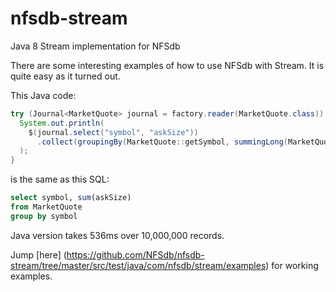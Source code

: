 nfsdb-stream
=============

Java 8 Stream implementation for NFSdb


There are some interesting examples of how to use NFSdb with Stream. It is quite easy as it turned out.

This Java code:

```java
try (Journal<MarketQuote> journal = factory.reader(MarketQuote.class)) {
  System.out.println(
    $(journal.select("symbol", "askSize"))
      .collect(groupingBy(MarketQuote::getSymbol, summingLong(MarketQuote::getAskSize)))
  );
}
```

is the same as this SQL:

```sql
select symbol, sum(askSize)
from MarketQuote
group by symbol
```

Java version takes 536ms over 10,000,000 records.

Jump [here] (https://github.com/NFSdb/nfsdb-stream/tree/master/src/test/java/com/nfsdb/stream/examples) for working examples.
